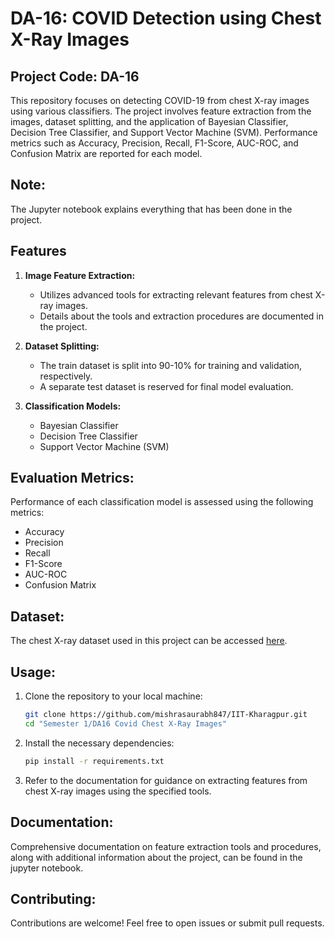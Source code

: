 # DA-16: COVID Detection using Chest X-Ray Images

## Project Code: DA-16

This repository focuses on detecting COVID-19 from chest X-ray images using various classifiers. The project involves feature extraction from the images, dataset splitting, and the application of Bayesian Classifier, Decision Tree Classifier, and Support Vector Machine (SVM). Performance metrics such as Accuracy, Precision, Recall, F1-Score, AUC-ROC, and Confusion Matrix are reported for each model.

## Note:
The Jupyter notebook explains everything that has been done in the project.

## Features

1. **Image Feature Extraction:**
   - Utilizes advanced tools for extracting relevant features from chest X-ray images.
   - Details about the tools and extraction procedures are documented in the project.

2. **Dataset Splitting:**
   - The train dataset is split into 90-10% for training and validation, respectively.
   - A separate test dataset is reserved for final model evaluation.

3. **Classification Models:**
   - Bayesian Classifier
   - Decision Tree Classifier
   - Support Vector Machine (SVM)

## Evaluation Metrics:

Performance of each classification model is assessed using the following metrics:

- Accuracy
- Precision
- Recall
- F1-Score
- AUC-ROC
- Confusion Matrix

## Dataset:

The chest X-ray dataset used in this project can be accessed [here](https://drive.google.com/file/d/1drmV1adl5B8_msbJNAJMIgqvki30qdC3/view?usp=sharing).

## Usage:

1. Clone the repository to your local machine:

   ```bash
   git clone https://github.com/mishrasaurabh847/IIT-Kharagpur.git
   cd "Semester 1/DA16 Covid Chest X-Ray Images"
   ```

2. Install the necessary dependencies:

   ```bash
   pip install -r requirements.txt
   ```

3. Refer to the documentation for guidance on extracting features from chest X-ray images using the specified tools.


## Documentation:

Comprehensive documentation on feature extraction tools and procedures, along with additional information about the project, can be found in the jupyter notebook.

## Contributing:

Contributions are welcome! Feel free to open issues or submit pull requests.
